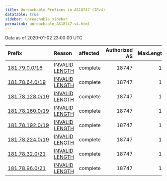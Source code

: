 ```yaml
---
title: Unreachable Prefixes in AS18747 (IPv4)
datatable: true
sidebar: unreachable_sidebar
permalink: unreachable_AS18747-v4.html
---
```


Data as of 2020-01-02 23:00:00 UTC


<div class="datatable-begin"></div>

| Prefix                                                   | Reason                                                                                                    | affected   |   Authorized AS |   MaxLength | Anchor                                         |   unreachable /24s |
|:---------------------------------------------------------|:----------------------------------------------------------------------------------------------------------|:-----------|----------------:|------------:|:-----------------------------------------------|-------------------:|
| [181.79.0.0/16](https://stat.ripe.net/181.79.0.0/16)     | [INVALID LENGTH](https://rpki-validator.ripe.net/announcement-preview?asn=AS18747&prefix=181.79.0.0/16)   | complete   |           18747 |          15 | [LACNIC](unreachable_LACNIC_RPKI_Root-v4.html) |                256 |
| [181.78.64.0/19](https://stat.ripe.net/181.78.64.0/19)   | [INVALID LENGTH](https://rpki-validator.ripe.net/announcement-preview?asn=AS18747&prefix=181.78.64.0/19)  | complete   |           18747 |          15 | [LACNIC](unreachable_LACNIC_RPKI_Root-v4.html) |                 32 |
| [181.78.128.0/19](https://stat.ripe.net/181.78.128.0/19) | [INVALID LENGTH](https://rpki-validator.ripe.net/announcement-preview?asn=AS18747&prefix=181.78.128.0/19) | complete   |           18747 |          15 | [LACNIC](unreachable_LACNIC_RPKI_Root-v4.html) |                 32 |
| [181.78.160.0/19](https://stat.ripe.net/181.78.160.0/19) | [INVALID LENGTH](https://rpki-validator.ripe.net/announcement-preview?asn=AS18747&prefix=181.78.160.0/19) | complete   |           18747 |          15 | [LACNIC](unreachable_LACNIC_RPKI_Root-v4.html) |                 32 |
| [181.78.192.0/19](https://stat.ripe.net/181.78.192.0/19) | [INVALID LENGTH](https://rpki-validator.ripe.net/announcement-preview?asn=AS18747&prefix=181.78.192.0/19) | complete   |           18747 |          15 | [LACNIC](unreachable_LACNIC_RPKI_Root-v4.html) |                 32 |
| [181.78.224.0/19](https://stat.ripe.net/181.78.224.0/19) | [INVALID LENGTH](https://rpki-validator.ripe.net/announcement-preview?asn=AS18747&prefix=181.78.224.0/19) | complete   |           18747 |          15 | [LACNIC](unreachable_LACNIC_RPKI_Root-v4.html) |                 32 |
| [181.78.32.0/21](https://stat.ripe.net/181.78.32.0/21)   | [INVALID LENGTH](https://rpki-validator.ripe.net/announcement-preview?asn=AS18747&prefix=181.78.32.0/21)  | complete   |           18747 |          15 | [LACNIC](unreachable_LACNIC_RPKI_Root-v4.html) |                  8 |
| [181.78.96.0/21](https://stat.ripe.net/181.78.96.0/21)   | [INVALID LENGTH](https://rpki-validator.ripe.net/announcement-preview?asn=AS18747&prefix=181.78.96.0/21)  | complete   |           18747 |          15 | [LACNIC](unreachable_LACNIC_RPKI_Root-v4.html) |                  8 |

<div class="datatable-end"></div>